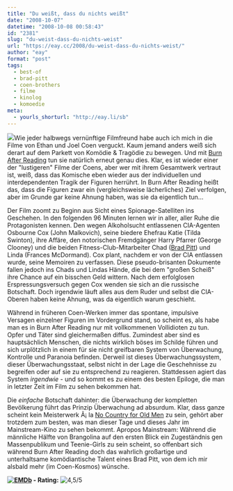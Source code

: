 ```yaml
---
title: "Du weißt, dass du nichts weißt"
date: "2008-10-07"
datetime: "2008-10-08 00:58:43"
id: "2381"
slug: "du-weist-dass-du-nichts-weist"
url: "https://eay.cc/2008/du-weist-dass-du-nichts-weist/"
author: "eay"
format: "post"
tags:
  - best-of
  - brad-pitt
  - coen-brothers
  - filme
  - kinolog
  - komoedie
meta:
  - yourls_shorturl: "http://eay.li/sb"
---
```


![](/uploads/2008/burnafterreading.jpg)Wie jeder halbwegs vernünftige Filmfreund habe auch ich mich in die Filme von Ethan und Joel Coen verguckt. Kaum jemand anders weiß sich derart auf dem Parkett von Komödie & Tragödie zu bewegen. Und mit [Burn After Reading](http://www.imdb.com/title/tt0887883/) tun sie natürlich erneut genau dies. Klar, es ist wieder einer der "lustigeren" Filme der Coens, aber wer mit ihrem Gesamtwerk vertraut ist, weiß, dass das Komische eben wieder aus der individuellen und interdependenten Tragik der Figuren herrührt. In Burn After Reading heißt das, dass die Figuren zwar ein (vergleichsweise lächerliches) Ziel verfolgen, aber im Grunde gar keine Ahnung haben, was sie da eigentlich tun...

Der Film zoomt zu Beginn aus Sicht eines Spionage-Satelliten ins Geschehen. In den folgenden 96 Minuten lernen wir in aller, aller Ruhe die Protagonisten kennen. Den wegen Alkoholsucht entlassenen CIA-Agenten Osbourne Cox (John Malkovich), seine biedere Ehefrau Katie (Tilda Swinton), ihre Affäre, den notorischen Fremdgänger Harry Pfarrer (George Clooney) und die beiden Fitness-Club-Mitarbeiter Chad ([Brad Pitt](//eay.cc/tag/brad-pitt/)) und Linda (Frances McDormand). Cox plant, nachdem er von der CIA entlassen wurde, seine Memoiren zu verfassen. Diese pseudo-brisanten Dokumente fallen jedoch ins Chads und Lindas Hände, die bei dem "großen Scheiß" ihre Chance auf ein bisschen Geld wittern. Nach dem erfolglosen Erspressungsversuch gegen Cox wenden sie sich an die russische Botschaft. Doch irgendwie läuft alles aus dem Ruder und selbst die CIA-Oberen haben keine Ahnung, was da eigentlich warum geschieht.

Während in früheren Coen-Werken immer das spontane, impulsive Versagen einzelner Figuren im Vordergrund stand, so scheint es, als habe man es in Burn After Reading nur mit vollkommenen Vollidioten zu tun. Opfer und Täter sind gleichermaßen diffus. Zumindest aber sind es hauptsächlich Menschen, die nichts wirklich böses im Schilde führen und sich urplötzlich in einem für sie nicht greifbaren System von Überwachung, Kontrolle und Paranoia befinden. Derweil ist dieses Überwachungssystem, dieser Überwachungsstaat, selbst nicht in der Lage die Geschehnisse zu begreifen oder auf sie zu entsprechend zu reagieren. Stattdessen agiert das System _irgendwie_ - und so kommt es zu einem des besten Epiloge, die man in letzter Zeit im Film zu sehen bekommen hat.

Die _einfache_ Botschaft dahinter: die Überwachung der kompletten Bevölkerung führt das Prinzip Überwachung ad absurdum. Klar, dass ganze scheint kein Meisterwerk Ã¡ la [No Country for Old Men](//eay.cc/2008/fruher-war-alles-besser/) zu sein, gehört aber trotzdem zum besten, was man dieser Tage und dieses Jahr im Mainstream-Kino zu sehen bekommt. Apropos Mainstream: Während die männliche Hälfte von Brangolina auf den ersten Blick ein Zugeständnis gen Massenpublikum und Teenie-Girls zu sein scheint, so offenbart sich während Burn After Reading doch das wahrlich großartige und unterhaltsame komödiantische Talent eines Brad Pitt, von dem ich mir alsbald mehr (im Coen-Kosmos) wünsche.

 **[![EMDb](/uploads/pages/emdb/emdb_mini.gif)](http://eay.cc/emdb/) - Rating:** ![4,5/5](/uploads/pages/emdb/s_4-5.gif)
